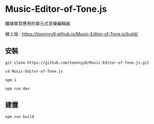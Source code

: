# Music-Editor-of-Tone.js
離線單頁應用的單元式音樂編輯器

線上版 : https://toonnyy8.github.io/Music-Editor-of-Tone.js/build/

## 安裝
```
git clone https://github.com/toonnyy8/Music-Editor-of-Tone.js.git

cd Music-Editor-of-Tone.js

npm i

npm run dev
```

## 建置
```
npm run build
```
